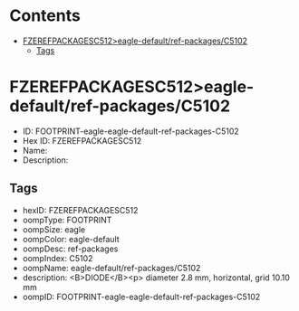 



Contents
========

* [FZEREFPACKAGESC512>eagle-default/ref-packages/C5102](#fzerefpackagesc512eagle-defaultref-packagesc5102)
	* [Tags](#tags)

# FZEREFPACKAGESC512>eagle-default/ref-packages/C5102

- ID: FOOTPRINT-eagle-eagle-default-ref-packages-C5102
- Hex ID: FZEREFPACKAGESC512
- Name: 
- Description: 

## Tags

- hexID: FZEREFPACKAGESC512
- oompType: FOOTPRINT
- oompSize: eagle
- oompColor: eagle-default
- oompDesc: ref-packages
- oompIndex: C5102
- oompName: eagle-default/ref-packages/C5102
- description: &lt;B&gt;DIODE&lt;/B&gt;&lt;p&gt;&#xD;
diameter 2.8 mm, horizontal, grid 10.10 mm
- oompID: FOOTPRINT-eagle-eagle-default-ref-packages-C5102
